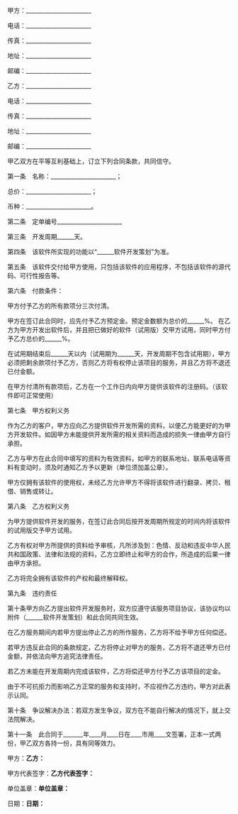 
 



甲方：_______________________




电话：_______________________




传真：_______________________




地址：_______________________




邮编：_______________________　　




乙方：_______________________




电话：_______________________




传真：_______________________




地址：_______________________




邮编：_______________________　　




甲乙双方在平等互利基础上，订立下列合同条款，共同信守。




第一条　名称：_______________________；　　




总价：_______________________；　　




币种：_______________________。




第二条　定单编号_______________________




第三条　开发周期______天。




第四条　该软件所实现的功能以“______软件开发策划”为准。




第五条　该软件交付给甲方使用，只包括该软件的应用程序，不包括该软件的源代码、可行性报告等。




第六条　付款条件：　　




甲方付予乙方的所有款项分三次付清。 




甲方在签订此合同时，应先付予乙方预定金。预定金数额为总价的______%。 在乙方为甲方开发出软件后，并且把已做好的软件（试用版）交甲方试用，同时甲方付予乙方总价的______%。 




在试用期结束后______天以内（试用期为______天，开发周期不包含试用期），甲方必须把剩余款项付予乙方，否则乙方将有权停止该项目的服务，并且乙方将不退还已付金额。 




在甲方付清所有款项后，乙方在一个工作日内向甲方提供该软件的注册码。（该软件即可正常使用）




第七条　甲方权利义务　　




作为乙方的客户，甲方应向乙方提供软件开发所需的资料，以便乙方能更好的为甲方开发软件。如因甲方未能提供开发所需的相关资料而造成的损失一律由甲方自行承担。 




乙方与甲方在此合同中填写的资料为有效资料，如甲方的联系地址、联系电话等资料有变动时，须及时通知乙方予以更新（单位须加盖公章）。 




甲方仅拥有该软件的使用权，未经乙方允许甲方不得将该软件进行翻录、拷贝、租借、销售或转让。




第八条　乙方权利义务　　




为甲方提供软件开发的服务，在签订此合同后按开发周期所规定的时间内将该软件的试用版交予甲方试用。 




乙方有权对甲方所提供的资料给予审核，凡所涉及到：色情、反动和违反中华人民共和国政策、法律和法规的资料，乙方立即终止和甲方的合作，所造成的后果一律由甲方承担。 




乙方将完全拥有该软件的产权和最终解释权。




第九条　违约责任　　




第十条甲方向乙方提出软件开发服务时，双方应遵守该服务项目协议，该协议均以附件（______软件开发策划）和此合同共同生效。 




在乙方服务期间内若甲方提出停止乙方的所作服务，乙方将不给予甲方任何偿还。 




若甲方违反此合同的条款规定，乙方将停止对甲方的服务，乙方将不退还甲方已付金额，并依法向甲方追究法律责任。 




若乙方未能在开发周期内完成该软件，乙方将偿还甲方付予乙方该项目的定金。 




由于不可抗拒力而影响乙方正常的服务和支持时，不应视作乙方违约，甲方对此表示认同。




第十条　争议解决办法：若双方发生争议，双方在不能自行解决的情况下，就上交法院解决。




第十一条　此合同于_______年____月____日在____市用____文签署，正本一式两份，甲乙双方各持一份，具有同等效力。　




甲方：________________________乙方：________________________




甲方代表签字：________________乙方代表签字：________________




单位盖章：____________________单位盖章：____________________




日期：________________________日期：________________________

 


 

 
 
 
 
 
  


  
 

  


  


  
 
 
 
 

